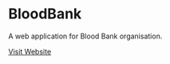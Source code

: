 # BloodBank
A web application for Blood Bank organisation.


[Visit Website](https://github.com/user/repo/blob/branch/other_file.md)
